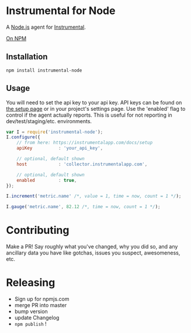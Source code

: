 # Instrumental for Node

A [Node.js](https://nodejs.org/en/) agent for [Instrumental](https://instrumentalapp.com/).

[On NPM](https://www.npmjs.com/package/instrumental-node)

## Installation

````
npm install instrumental-node
````

## Usage

You will need to set the api key to your api key. API keys can be found on [the setup page](https://instrumentalapp.com/docs/setup) or in your project's settings page. Use the 'enabled' flag to control if the agent actually reports. This is useful for not reporting in dev/test/staging/etc. environments.

````javascript
var I = require('instrumental-node');
I.configure({
	// from here: https://instrumentalapp.com/docs/setup
	apiKey			: 'your_api_key',

	// optional, default shown
	host			: 'collector.instrumentalapp.com',

	// optional, default shown
	enabled			: true,
});

I.increment('metric.name' /*, value = 1, time = now, count = 1 */);

I.gauge('metric.name', 82.12 /*, time = now, count = 1 */);
````

# Contributing

Make a PR! Say roughly what you've changed, why you did so, and any ancillary data you have like gotchas, issues you suspect, awesomeness, etc.

# Releasing

* Sign up for npmjs.com
* merge PR into master
* bump version
* update Changelog
* `npm publish` !
